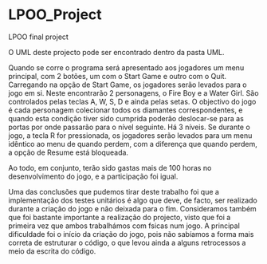 # LPOO_Project
LPOO final project

O UML deste projecto pode ser encontrado dentro da pasta UML.

Quando se corre o programa será apresentado aos jogadores um menu principal, com 2 botões, um com o Start Game e outro com o Quit.
Carregando na opção de Start Game, os jogadores serão levados para o jogo em si. Neste encontrarão 2 personagens, o Fire Boy e a Water Girl. São controlados pelas teclas A, W, S, D e ainda pelas setas.
O objectivo do jogo é cada personagem colecionar todos os diamantes correspondentes, e quando esta condição tiver sido cumprida poderão deslocar-se para as portas por onde passarão para o nível seguinte. Há 3 níveis.
Se durante o jogo, a tecla R for pressionada, os jogadores serão levados para um menu idêntico ao menu de quando perdem, com a diferença que quando perdem, a opção de Resume está bloqueada.







Ao todo, em conjunto, terão sido gastas mais de 100 horas no desenvolvimento do jogo, e a participação foi igual.

Uma das conclusões que pudemos tirar deste trabalho foi que a implementação dos testes unitários é algo que deve, de facto, ser realizado durante a criação do jogo e não deixada para o fim. Consideramos também que foi bastante importante a realização do projecto, visto que foi a primeira vez que ambos trabalhámos com fsicas num jogo.
A principal dificuldade foi o início da criação do jogo, pois não sabíamos a forma mais correta de estruturar o código, o que levou ainda a alguns retrocessos a meio da escrita do código.
